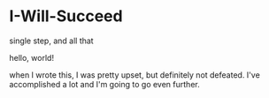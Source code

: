 # I-Will-Succeed
single step, and all that

hello, world!

when I wrote this, I was pretty upset, but definitely not defeated. 
I've accomplished a lot and I'm going to go even further.
